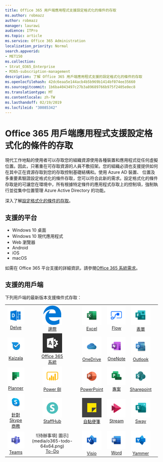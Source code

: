 ```yaml
---
title: Office 365 用戶端應用程式支援設定格式化的條件的存取
ms.author: robmazz
author: robmazz
manager: laurawi
audience: ITPro
ms.topic: article
ms.service: Office 365 Administration
localization_priority: Normal
search.appverid:
- MET150
ms.collection:
- Strat_O365_Enterprise
- M365-subscription-management
description: 了解 Office 365 用戶端應用程式支援的設定格式化的條件的存取
ms.openlocfilehash: 42dc6eaa5e144acb4b5b969b1414bf074ee35660
ms.sourcegitcommit: 1b6ba4043497c27b3a89689766b975f2405e0ec8
ms.translationtype: MT
ms.contentlocale: zh-TW
ms.lasthandoff: 02/19/2019
ms.locfileid: "30085342"
---
```

# <a name="office-365-client-app-support---conditional-access"></a>Office 365 用戶端應用程式支援設定格式化的條件的存取

現代工作地點的使用者可以存取您的組織資源使用各種裝置和應用程式從任何虛擬位置。因此，只著重在可存取資源的人員不敷招架。您的組織必須也支援提供如何在其中正在資源存取到您的存取控制基礎結構和。使用 Azure AD 裝置、 位置及多重要素驗證設定格式化的條件存取，您可以符合此新的需求。設定格式化的條件存取是的可讓您在環境中，所有根據特定條件的應用程式存取上的控制項，強制執行並從集中位置管理 Azure Active Directory 的功能。 

深入了解[設定格式化的條件的存取](https://docs.microsoft.com/azure/active-directory/conditional-access/)。

## <a name="supported-platforms"></a>支援的平台

 - Windows 10 桌面
 - Windows 10 現代應用程式
 - Web 瀏覽器
 - Android
 - iOS
 - macOS

如需在 Office 365 平台支援的詳細資訊，請參閱[Office 365 系統需求](https://products.office.com/office-system-requirements)。

## <a name="supported-clients"></a>支援的用戶端

下列用戶端的最新版本支援條件式存取：

| | | | | | |
|:---:|:---:|:---:|:---:|:---:|:---:|
| ![探索圖示](media/o365-delve-64x64.png) <br> [Delve](https://products.office.com/business/intelligent-search) | ![Edge 圖示](media/o365-edge-64x64.png) <br> [邊際](https://www.microsoft.com/windows/microsoft-edge) | ![Excel 圖示](media/o365-excel-64x64.png) <br> [Excel](https://products.office.com/excel) | ![流程圖示](media/o365-flow-64x64.png) <br> [Flow](https://flow.microsoft.com) | ![表單圖示](media/o365-forms-64x64.png) <br> [表單](https://flow.microsoft.com/connectors/shared_microsoftforms/microsoft-forms/) |
| ![Kaizala 圖示](media/o365-kaizala-64x64.png) <br> [Kaizala](https://products.office.com/en/business/microsoft-kaizala) | ![Office 365 Admin 圖示](media/o365-o365admin-64x64.png) <br> [Office 365<br>系統](https://products.office.com/business/manage-office-365-admin-app) | ![OneDrive for Business 圖示](media/o365-OneDrive-64x64.png) <br> [OneDrive](https://products.office.com/onedrive-for-business/online-cloud-storage) | ![OneNote 圖示](media/o365-OneNote-64x64.png) <br> [OneNote](https://products.office.com/onenote) | ![Outlook 圖示](media/o365-outlook-64x64.png) <br> [Outlook](https://products.office.com/outlook) |
| ![規劃圖示](media/o365-planner-64x64.png) <br> [Planner](https://products.office.com/business/task-management-software) | ![PowerBI 圖示](media/o365-powerbi-64x64.png) <br> [Power BI](https://powerbi.microsoft.com) | ![PowerPoint 圖示](media/o365-powerpoint-64x64.png) <br> [PowerPoint](https://products.office.com/powerpoint) | ![專案圖示](media/o365-project-64x64.png) <br> [專案](https://products.office.com/project) | ![SharePoint 圖示](media/o365-sharepoint-64x64.png) <br> [Sharepoint](https://products.office.com/sharepoint) 
| ![Skype 商務圖示](media/o365-skypeforbusiness-64x64.png) <br> [針對 Skype<br>商務](https://www.skype.com/business/) | ![StaffHub 圖示](media/o365-staffhub-64x64.png) <br> [StaffHub](https://products.office.com/microsoft-staffhub/staff-scheduling-software) | ![自黏便箋圖示](media/o365-stickynotes-64x64.png) <br> [自黏便箋](https://www.microsoft.com/p/microsoft-sticky-notes/9nblggh4qghw) | ![資料流圖示](media/o365-stream-64x64.png) <br> [Stream](https://stream.microsoft.com) | ![Sway 圖示](media/o365-sway-64x64.png) <br> [Sway](https://sway.com) 
| ![小組圖示](media/o365-teams-64x64.png) <br> [Teams](https://products.office.com/microsoft-teams/group-chat-software) | ![待辦事項] 圖示](media/o365-todo-64x64.png) <br> [To-Do](https://todo.microsoft.com) | ![Visio 圖示](media/o365-visio-64x64.png) <br> [Visio](https://products.office.com/visio/flowchart-software) | ![Word 圖示](media/o365-word-64x64.png) <br> [Word](https://products.office.com/word) | ![Yammer 圖示](media/o365-yammer-64x64.png) <br> [Yammer](https://products.office.com/yammer/yammer-overview)
